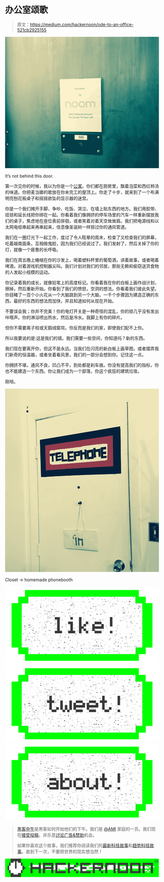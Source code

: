 # 办公室颂歌

> 原文：<https://medium.com/hackernoon/ode-to-an-office-521cb2925155>

![](img/cc60b6d747a69cbcdeaf097d84c4b675.png)

It’s not behind this door.

第一次见你的时候，我以为你是一个[公寓](https://hackernoon.com/tagged/apartment)。你们都在厨房里，飘着泡菜和西红柿汤的味道。你把麦当娜的歌放在你未完工的屋顶上。你走了十步，就来到了一个布满明亮刨花板桌子和摇摇欲坠的显示器的迷宫。

你是一个我们摊开手脚、争吵、吃饭、哭泣、在墙上贴东西的地方。我们用胶带、挂锁和延长线把你绑在一起。你看着我们像拥挤的停车场里的汽车一样重新摆放我们的桌子，焦虑地在座位表前徘徊，或者笑着对着天空耸耸肩。我们把电源线和以太网电缆串起来再串起来，信息像圣诞树一样掠过你的通风管道。

我们在一圈灯光下一起工作，度过了令人眩晕的周末，检查了又检查我们的屏幕，吃着越南面条，互相做鬼脸，因为我们已经说过了。我们发射了，然后关掉了你的灯，就像一个疲惫的长呼吸。

我们在周五晚上蜷缩在你的沙发上，喝着塑料杯里的葡萄酒，讲着故事，或者喝着啤酒，对着游戏机控制器尖叫。我们计划对我们的邻居，那些无赖和偷窃送货食物的人发起小规模的运动。

你记录着我的成长，就像铅笔上的高度标记。你看着我在你的白板上画作战计划，擦掉，然后重新开始。你看到了我们的愤怒，空洞的想法。你看着我们彼此失望。你目睹了一百个小火花从一个大脑跳到另一个大脑，一千个步骤因为建造正确的东西，最好的东西的想法而加快，并且知道如何从现在开始。

不要误会我；你并不完美！你的电灯开关是一种奇怪的混乱，你的锁几乎没有发出咔嗒声。你的淋浴喷出热水，然后是冷水。我脚上有你的碎片。

但你不需要离子柱或天鹅绒窗帘。你反而是我们的家，即使我们配不上你。

所以我要说的是:这是我们的错。我们需要一些空间，你知道吗？新的东西。

我们现在要离开你，但这不是永远。当我们在闪亮的新白板上画草图，或者摆弄我们新奇的恒温器，或者坐着看风景，我们的一部分会想到你。记住这一点。

你拥挤不堪，通风不良，凹凸不平，到处都是刹车痕。你没有提高我们的指标，你也不能建造一个东西。你让我们成为一个部落，你这个疯狂的建筑垃圾。

刚培。

![](img/20295a7a9f54c8715e24579be4c5f0e8.png)

Closet → homemade phonebooth

[![](img/50ef4044ecd4e250b5d50f368b775d38.png)](http://bit.ly/HackernoonFB)[![](img/979d9a46439d5aebbdcdca574e21dc81.png)](https://goo.gl/k7XYbx)[![](img/2930ba6bd2c12218fdbbf7e02c8746ff.png)](https://goo.gl/4ofytp)

> [黑客中午](http://bit.ly/Hackernoon)是黑客如何开始他们的下午。我们是 [@AMI](http://bit.ly/atAMIatAMI) 家庭的一员。我们现在[接受投稿](http://bit.ly/hackernoonsubmission)，并乐意[讨论广告&赞助](mailto:partners@amipublications.com)机会。
> 
> 如果你喜欢这个故事，我们推荐你阅读我们的[最新科技故事](http://bit.ly/hackernoonlatestt)和[趋势科技故事](https://hackernoon.com/trending)。直到下一次，不要把世界的现实想当然！

[![](img/be0ca55ba73a573dce11effb2ee80d56.png)](https://goo.gl/Ahtev1)